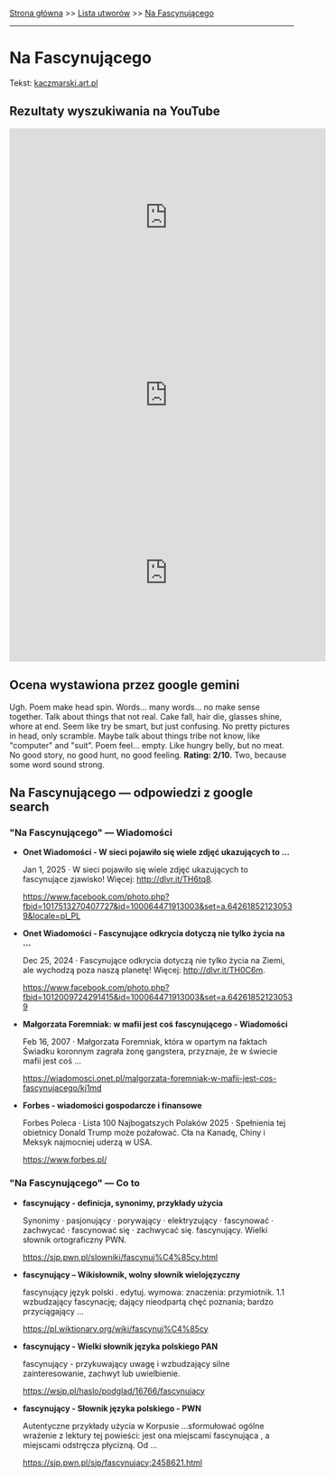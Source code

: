 [Strona główna](../index.md) >> [Lista utworów](../list.md) >> [Na Fascynującego](313.md)

---

# Na Fascynującego

Tekst: [kaczmarski.art.pl](https://www.kaczmarski.art.pl/tworczosc/wiersze/na-fascynujacego/)

## Rezultaty wyszukiwania na YouTube

<iframe width="560" height="315" src="https://www.youtube.com/embed/8IaWemVjIhY?si=IdontcarewhotheIRSsendsImnotpayingtaxes" title="YouTube video player" frameborder="0" allow="accelerometer; autoplay; clipboard-write; encrypted-media; gyroscope; picture-in-picture; web-share" referrerpolicy="strict-origin-when-cross-origin" allowfullscreen></iframe>

<iframe width="560" height="315" src="https://www.youtube.com/embed/1yrgpOH3s1U?si=IdontcarewhotheIRSsendsImnotpayingtaxes" title="YouTube video player" frameborder="0" allow="accelerometer; autoplay; clipboard-write; encrypted-media; gyroscope; picture-in-picture; web-share" referrerpolicy="strict-origin-when-cross-origin" allowfullscreen></iframe>

<iframe width="560" height="315" src="https://www.youtube.com/embed/nPuHrrdMgFA?si=IdontcarewhotheIRSsendsImnotpayingtaxes" title="YouTube video player" frameborder="0" allow="accelerometer; autoplay; clipboard-write; encrypted-media; gyroscope; picture-in-picture; web-share" referrerpolicy="strict-origin-when-cross-origin" allowfullscreen></iframe>

## Ocena wystawiona przez google gemini

Ugh. Poem make head spin. Words... many words... no make sense together. Talk about things that not real. Cake fall, hair die, glasses shine, whore at end. Seem like try be smart, but just confusing. No pretty pictures in head, only scramble. Maybe talk about things tribe not know, like "computer" and "suit". Poem feel... empty. Like hungry belly, but no meat. No good story, no good hunt, no good feeling. **Rating: 2/10.** Two, because some word sound strong.


## Na Fascynującego — odpowiedzi z google search

### "Na Fascynującego" — Wiadomości

- **Onet Wiadomości - W sieci pojawiło się wiele zdjęć ukazujących to ...**

    Jan 1, 2025  ·  W sieci pojawiło się wiele zdjęć ukazujących to fascynujące zjawisko! Więcej: http://dlvr.it/TH6tq8. 

   <https://www.facebook.com/photo.php?fbid=1017513270407727&id=100064471913003&set=a.642618521230539&locale=pl_PL>
- **Onet Wiadomości - Fascynujące odkrycia dotyczą nie tylko życia na ...**

    Dec 25, 2024  ·  Fascynujące odkrycia dotyczą nie tylko życia na Ziemi, ale wychodzą poza naszą planetę! Więcej: http://dlvr.it/TH0C6m. 

   <https://www.facebook.com/photo.php?fbid=1012009724291415&id=100064471913003&set=a.642618521230539>
- **Małgorzata Foremniak: w mafii jest coś fascynującego - Wiadomości**

    Feb 16, 2007  ·  Małgorzata Foremniak, która w opartym na faktach Świadku koronnym zagrała żonę gangstera, przyznaje, że w świecie mafii jest coś ... 

   <https://wiadomosci.onet.pl/malgorzata-foremniak-w-mafii-jest-cos-fascynujacego/kj1md>
- **Forbes - wiadomości gospodarcze i finansowe**

    Forbes Poleca · Lista 100 Najbogatszych Polaków 2025 · Spełnienia tej obietnicy Donald Trump może pożałować. Cła na Kanadę, Chiny i Meksyk najmocniej uderzą w USA. 

   <https://www.forbes.pl/>

### "Na Fascynującego" — Co to

- **fascynujący - definicja, synonimy, przykłady użycia**

    Synonimy · pasjonujący · porywający · elektryzujący · fascynować · zachwycać · fascynować się · zachwycać się. fascynujący. Wielki słownik ortograficzny PWN. 

   <https://sjp.pwn.pl/slowniki/fascynuj%C4%85cy.html>
- **fascynujący – Wikisłownik, wolny słownik wielojęzyczny**

    fascynujący język polski . edytuj. wymowa: znaczenia: przymiotnik. 1.1 wzbudzający fascynację; dający nieodpartą chęć poznania; bardzo przyciągający ... 

   <https://pl.wiktionary.org/wiki/fascynuj%C4%85cy>
- **fascynujący - Wielki słownik języka polskiego PAN**

    fascynujący - przykuwający uwagę i wzbudzający silne zainteresowanie, zachwyt lub uwielbienie. 

   <https://wsjp.pl/haslo/podglad/16766/fascynujacy>
- **fascynujący - Słownik języka polskiego - PWN**

    Autentyczne przykłady użycia w Korpusie …sformułować ogólne wrażenie z lektury tej powieści: jest ona miejscami fascynująca , a miejscami odstręcza płycizną. Od ... 

   <https://sjp.pwn.pl/sjp/fascynujacy;2458621.html>


